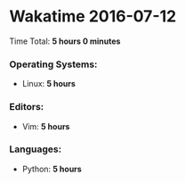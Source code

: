 # Wakatime 2016-07-12

Time Total: **5 hours 0 minutes**

### Operating Systems:
- Linux: **5 hours** 

### Editors:
- Vim: **5 hours** 

### Languages:
- Python: **5 hours** 

